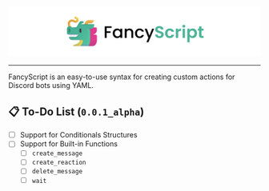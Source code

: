 <!-- markdownlint-disable -->
<div align="center">
  <picture>
    <source srcset="/assets/images/Dark.png" media="(prefers-color-scheme: dark)">
    <img src="/assets/images/Light.png">
  </picture>
</div>
<!-- markdownlint-restore -->

---

FancyScript is an easy-to-use syntax for creating custom actions for Discord bots using YAML.

## 📋 To-Do List (`0.0.1_alpha`)

- [ ] Support for Conditionals Structures
- [ ] Support for Built-in Functions
  - [ ] `create_message`
  - [ ] `create_reaction`
  - [ ] `delete_message`
  - [ ] `wait`
